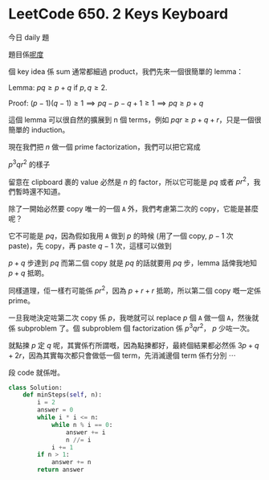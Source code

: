 # LeetCode 650. 2 Keys Keyboard

今日 daily 題

題目係[呢度](https://leetcode.com/problems/2-keys-keyboard)

個 key idea 係 sum 通常都細過 product，我們先來一個很簡單的 lemma：

Lemma: $pq \ge p + q$ if $p, q \ge 2$.

Proof: $(p - 1)(q - 1) \ge 1 \implies pq - p - q + 1 \ge 1 \implies pq \ge p + q$

這個 lemma 可以很自然的擴展到 n 個 terms，例如 $pqr \ge p + q + r$，只是一個很簡單的 induction。

現在我們把 $n$ 做一個 prime factorization，我們可以把它寫成 

$p^3qr^2$ 的樣子

留意在 clipboard 裹的 value 必然是 $n$ 的 factor，所以它可能是 $pq$ 或者 $pr^2$，我們暫時還不知道。

除了一開始必然要 copy 唯一的一個 `A` 外，我們考慮第二次的 copy，它能是甚麼呢？

它不可能是 $pq$，因為假如我用 `A` 做到 $p$ 的時候 (用了一個 copy, $p-1$ 次 paste)，先 copy，再 paste $q-1$ 次，這樣可以做到

$p+q$ 步達到 $pq$ 而第二個 copy 就是 $pq$ 的話就要用 $pq$ 步，lemma 話俾我地知 $p+q$ 抵啲。

同樣道理，佢一樣冇可能係 $pr^2$，因為 $p+r+r$ 抵啲，所以第二個 copy 嘅一定係 prime。

一旦我哋決定咗第二次 copy 係 $p$，我哋就可以 replace $p$ 個 `A` 做一個 `A`，然後就係 subproblem 了。個 subproblem 個 factorization 係 $p^3qr^2$， $p$ 少咗一次。

就點揀 $p$ 定 $q$ 呢，其實係冇所謂嘅，因為點揀都好，最終個結果都必然係 $3p + q + 2r$，因為其實每次都只會做低一個 term，先消滅邊個 term 係冇分別 ⋯

段 code 就係咁。

```py
class Solution:
    def minSteps(self, n):
        i = 2
        answer = 0 
        while i * i <= n:
            while n % i == 0:
                answer += i
                n //= i
            i += 1
        if n > 1:
            answer += n
        return answer
```